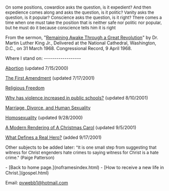  <head> <title>(PVW)Where I stand on</title> <meta content="IE=9" http-equiv="X-UA-Compatible"></meta> <link href="css/page_style.css" rel="stylesheet" type="text/css"></link> </head><body> <font size="2">On some positions, cowardice asks the question, is it expedient? And then expedience comes along and asks the question, is it politic? Vanity asks the question, is it popular? Conscience asks the question, is it right? There comes a time when one must take the position that is neither safe nor politic nor popular, but he must do it because conscience tells him it is right </font>

From the sermon, "[Remaining Awake Through a Great Revolution](http://www.stanford.edu/group/King/sermons/680331.000_Remaining_Awake.html)" by Dr. Martin Luther King Jr., Delivered at the National Cathedral, Washington, D.C., on 31 March 1968. Congressional Record, 9 April 1968.

<div class="page_style"> <a name="top"></a>Where I stand on:
------------------

[Abortion](abortion2.html) (updated 7/15/2000)

[The First Amendment](1stamendment.html) (updated 7/17/2001)

[Religious Freedom](freedom.html)

[Why has violence increased in public schools?](violence.html) (updated 8/10/2001)

[Marriage, Divorce, and Human Sexuality](marriage.html)

[Homosexuality](homosexual2.html) (updated 9/28/2000)

[A Modern Rendering of A Christmas Carol](christmascarol.html) (updated 9/5/2001)

[What Defines a Real Hero?](heroes.html) (added 9/17/2001)

Other subjects to be added later:
 <font size="2">"It is one small step from suggesting that witness for Christ engenders hate crimes to saying witness for Christ is a hate crime." (Paige Patterson) </font>

  </div>- [Back to home page.](noframesindex.html)
- [How to receive a new life in Christ.](gospel.html)

Email: [pvwebb1@hotmail.com](mailto:pvwebb1@hotmail.com)

